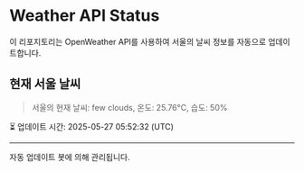 
# Weather API Status

이 리포지토리는 OpenWeather API를 사용하여 서울의 날씨 정보를 자동으로 업데이트합니다.

## 현재 서울 날씨
> 서울의 현재 날씨: few clouds, 온도: 25.76°C, 습도: 50%

⏳ 업데이트 시간: 2025-05-27 05:52:32 (UTC)

---
자동 업데이트 봇에 의해 관리됩니다.
